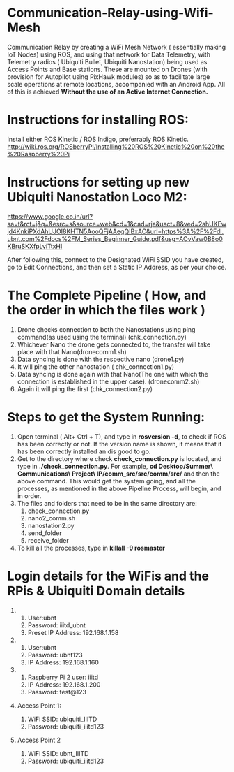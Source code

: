 # Communication-Relay-using-Wifi-Mesh
Communication Relay by creating a WiFi Mesh Network ( essentially making IoT Nodes) using ROS, and using that network for Data Telemetry, with Telemetry radios ( Ubiquiti Bullet, Ubiquiti Nanostation) being used as Access Points and Base stations. These are mounted on Drones (with provision for Autopilot using PixHawk modules) so as to facilitate large scale operations at remote locations, accompanied with an Android App. All of this is achieved **Without the use of an Active Internet Connection.**

# Instructions for installing ROS:
Install either ROS Kinetic / ROS Indigo, preferrably ROS Kinetic.
http://wiki.ros.org/ROSberryPi/Installing%20ROS%20Kinetic%20on%20the%20Raspberry%20Pi


# Instructions for setting up new Ubiquiti Nanostation Loco M2:
https://www.google.co.in/url?sa=t&rct=j&q=&esrc=s&source=web&cd=1&cad=rja&uact=8&ved=2ahUKEwjd4KnkiPXdAhUJOI8KHTN5AooQFjAAegQIBxAC&url=https%3A%2F%2Fdl.ubnt.com%2Fdocs%2FM_Series_Beginner_Guide.pdf&usg=AOvVaw0B8o0KBruSKXfpLviTtxHI

After following this, connect to the Designated WiFi SSID you have created, go to Edit Connections, and then set a Static IP Address, as per your choice.

# The Complete Pipeline ( How, and the order in which the files work )
1. Drone checks connection to both the Nanostations using ping command(as used using the terminal) (chk_connection.py)
2. Whichever Nano the drone gets connected to, the transfer will take place with that Nano(dronecomm1.sh)
3. Data syncing is done with the respective nano (drone1.py)
4. It will ping the other nanostation ( chk_connection1.py)
5. Data syncing is done again with that Nano(The one with which the connection is established in the upper case). (dronecomm2.sh)
6. Again it will ping the first (chk_connection2.py)



# Steps to get the System Running:
1. Open terminal ( Alt+ Ctrl + T), and type in **rosversion -d**, to check if ROS has been correctly or not.
   If the version name is shown, it means that it has been correctly installed an dis good to go.
2. Get to the directory where check **check_connection.py** is located, and type in **./check_connection.py**.
   For example, **cd Desktop/Summer\ Communications\ Project\ IP/comm_src/src/comm/src/** and then the above command.
   This would get the system going, and all the processes, as mentioned in the above Pipeline Process, will begin, and in order.
3. The files and folders that need to be in the same directory are: 
      1. check_connection.py
      2. nano2_comm.sh
      3. nanostation2.py
      4. send_folder
      5. receive_folder
4. To kill all the processes, type in **killall -9 rosmaster**

# Login details for the WiFis and the RPis & Ubiquiti Domain details

1. 1. User:ubnt
   2. Password: iiitd_ubnt
   3. Preset IP Address: 192.168.1.158



2. 1. User:ubnt
   2. Password: ubnt123
   3. IP Address: 192.168.1.160


3. 1. Raspberry Pi
   2  user: iiitd
   3. IP Address: 192.168.1.200
   4. Password: test@123


4. Access Point 1:
   1. WiFi SSID: ubiquiti_IIITD
   2. Password: ubiquiti_iiitd123


5. Access Point 2
   1. WiFi SSID: ubnt_IIITD
   2. Password: ubiquiti_iiitd123




